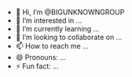 - 👋 Hi, I’m @BIGUNKNOWNGROUP
- 👀 I’m interested in ...
- 🌱 I’m currently learning ...
- 💞️ I’m looking to collaborate on ...
- 📫 How to reach me ...
- 😄 Pronouns: ...
- ⚡ Fun fact: ...

<!---
BIGUNKNOWNGROUP/BIGUNKNOWNGROUP is a ✨ special ✨ repository because its `README.md` (this file) appears on your GitHub profile.
You can click the Preview link to take a look at your changes.
--->
